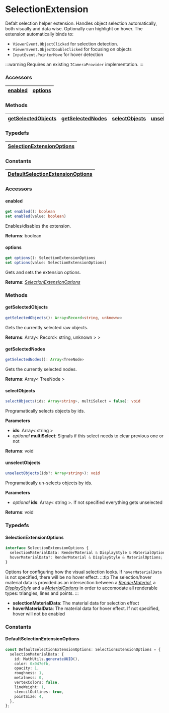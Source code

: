 # SelectionExtension

Defalt selection helper extension. Handles object selection automatically, both visually and data wise. Optionally can highlight on hover.
The extension automatically binds to:

- `ViewerEvent.ObjectClicked` for selection detection.
- `ViewerEvent.ObjectDoubleClicked` for focusing on objects
- `InputEvent.PointerMove` for hover detection

:::warning
Requires an existing `ICameraProvider` implementation.
:::

### <h3>Accessors</h3>

| [enabled](/viewer/selection-extension-api.md#enabled) | [options](/viewer/selection-extension-api.md#options) |
| ----------------------------------------------------- | ----------------------------------------------------- |

### <h3>Methods</h3>

| [getSelectedObjects](/viewer/selection-extension-api.md#getselectedobjects) | [getSelectedNodes](viewer/selection-extension-api.md#getselectednodes) | [selectObjects](/viewer/selection-extension-api.md#selectobjects) | [unselectObjects](/viewer/selection-extension-api.md#unselectobjects) |
| --------------------------------------------------------------------------- | ---------------------------------------------------------------------- | ----------------------------------------------------------------- | --------------------------------------------------------------------- |

### <h3>Typedefs</h3>

| [SelectionExtensionOptions](/viewer/selection-extension-api.md#selectionextensionoptions) |
| ----------------------------------------------------------------------------------------- |

### <h3>Constants</h3>

| [DefaultSelectionExtensionOptions](/viewer/speckle-renderer-api.md#defaultselectionextensionoptions) |
| ---------------------------------------------------------------------------------------------------- |

### <h3>Accessors</h3>

#### <b>enabled</b>

```ts
get enabled(): boolean
set enabled(value: boolean)
```

Enables/disables the extension.

**Returns**: boolean

#### <b>options</b>

```ts
get options(): SelectionExtensionOptions
set options(value: SelectionExtensionOptions)
```

Gets and sets the extension options.

**Returns**: [_SelectionExtensionOptions_](/viewer/selection-extension-api.md#selectionextensionoptions)

### <h3>Methods</h3>

#### <b>getSelectedObjects</b>

```ts
getSelectedObjects(): Array<Record<string, unknown>>
```

Gets the currently selected raw objects.

**Returns**: Array< Record< string, unknown > >

#### <b>getSelectedNodes</b>

```ts
getSelectedNodes(): Array<TreeNode>
```

Gets the currently selected nodes.

**Returns**: Array< TreeNode >

#### <b>selectObjects</b>

```ts
selectObjects(ids: Array<string>, multiSelect = false): void
```

Programatically selects objects by ids.

**Parameters**

- **ids**: Array< string >
- _optional_ **multiSelect**: Signals if this select needs to clear previous one or not

**Returns**: void

#### <b>unselectObjects</b>

```ts
unselectObjects(ids?: Array<string>): void
```

Programatically un-selects objects by ids.

**Parameters**

- _optional_ **ids**: Array< string >. If not specified everything gets unselected

**Returns**: void

### <h3>Typedefs</h3>

#### <b>SelectionExtensionOptions</b>

```ts
interface SelectionExtensionOptions {
  selectionMaterialData: RenderMaterial & DisplayStyle & MaterialOptions;
  hoverMaterialData?: RenderMaterial & DisplayStyle & MaterialOptions;
}
```

Options for configuring how the visual selection looks. If `hoverMaterialData` is not specified, there will be no hover effect.
:::tip
The selection/hover material data is provided as an intersection between a [_RenderMaterial_](/viewer/speckle-material-api.md#rendermaterial), a [_DisplayStyle_](/viewer/speckle-material-api.md#displaystyle) and a [_MaterialOptions_](/viewer/speckle-material-api.md#materialoptions) in order to accomodate all renderable types: triangles, lines and points.
:::

- **selectionMaterialData**: The material data for selection effect
- **hoverMaterialData**: The material data for hover effect. If not specified, hover will not be enabled

### <h3>Constants</h3>

#### <b>DefaultSelectionExtensionOptions</b>

```ts
const DefaultSelectionExtensionOptions: SelectionExtensionOptions = {
  selectionMaterialData: {
    id: MathUtils.generateUUID(),
    color: 0x047efb,
    opacity: 1,
    roughness: 1,
    metalness: 0,
    vertexColors: false,
    lineWeight: 1,
    stencilOutlines: true,
    pointSize: 4,
  },
};
```
